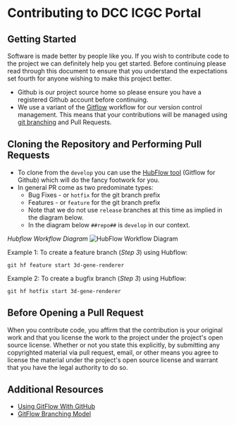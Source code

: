# Contributing to DCC ICGC Portal #

## Getting Started ##

Software is made better by people like you. If you wish to contribute code to the project we can definitely help you get started. Before continuing please read through this document to ensure that you
understand the expectations set fourth for anyone wishing to make this project better.

* Github is our project source home so please ensure you have a registered Github account before continuing.
* We use a variant of the [Gitflow](https://datasift.github.io/gitflow/index.html)  workflow for our version control management. This means that your
contributions will be managed using [git branching](http://nvie.com/posts/a-successful-git-branching-model/) and Pull Requests.


## Cloning the Repository and Performing Pull Requests ##

* To clone from the ```develop``` you can use the [HubFlow tool](https://datasift.github.io/gitflow/TheHubFlowTools.html) (Gitflow for Github) which will do the fancy footwork for you.
* In general PR come as two predominate types:
  * Bug Fixes - or ```hotfix``` for the git branch prefix
  * Features - or ```feature``` for the git branch prefix
  * Note that we do not use ```release``` branches at this time as implied in the diagram below.
  * In the diagram below ```##repo##``` is ```develop``` in our context.

*Hubflow Workflow Diagram*
![HubFlow Workflow Diagram](https://datasift.github.io/gitflow/GitFlowWorkflowNoFork.png)

Example 1: To create a feature branch (*Step 3*) using Hubflow:
```
git hf feature start 3d-gene-renderer
```

Example 2: To create a bugfix branch (*Step 3*) using Hubflow:
```
git hf hotfix start 3d-gene-renderer
```


## Before Opening a Pull Request ##

When you contribute code, you affirm that the contribution is your original work and that you
license the work to the project under the project's open source license. Whether or not you
state this explicitly, by submitting any copyrighted material via pull request, email, or
other means you agree to license the material under the project's open source license and
warrant that you have the legal authority to do so.

## Additional Resources ##
* [Using GitFlow With GitHub](https://datasift.github.io/gitflow/GitFlowForGitHub.html)
* [GitFlow Branching Model](http://nvie.com/posts/a-successful-git-branching-model/)